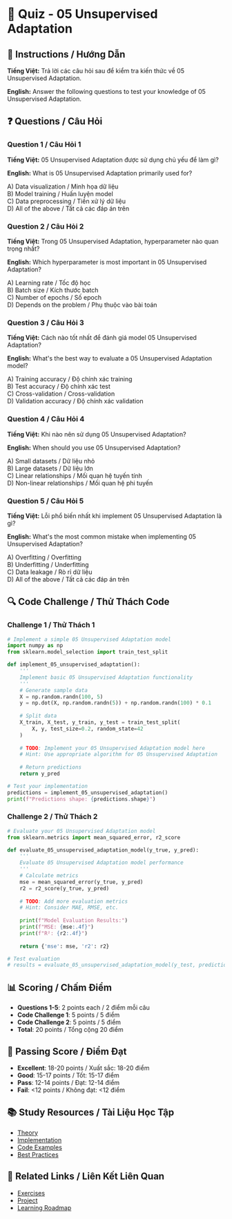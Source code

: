 # 🧠 Quiz - 05 Unsupervised Adaptation

## 📝 Instructions / Hướng Dẫn

**Tiếng Việt:** Trả lời các câu hỏi sau để kiểm tra kiến thức về 05 Unsupervised Adaptation.

**English:** Answer the following questions to test your knowledge of 05 Unsupervised Adaptation.

## ❓ Questions / Câu Hỏi

### Question 1 / Câu Hỏi 1
**Tiếng Việt:** 05 Unsupervised Adaptation được sử dụng chủ yếu để làm gì?

**English:** What is 05 Unsupervised Adaptation primarily used for?

A) Data visualization / Minh họa dữ liệu  
B) Model training / Huấn luyện model  
C) Data preprocessing / Tiền xử lý dữ liệu  
D) All of the above / Tất cả các đáp án trên

### Question 2 / Câu Hỏi 2
**Tiếng Việt:** Trong 05 Unsupervised Adaptation, hyperparameter nào quan trọng nhất?

**English:** Which hyperparameter is most important in 05 Unsupervised Adaptation?

A) Learning rate / Tốc độ học  
B) Batch size / Kích thước batch  
C) Number of epochs / Số epoch  
D) Depends on the problem / Phụ thuộc vào bài toán

### Question 3 / Câu Hỏi 3
**Tiếng Việt:** Cách nào tốt nhất để đánh giá model 05 Unsupervised Adaptation?

**English:** What's the best way to evaluate a 05 Unsupervised Adaptation model?

A) Training accuracy / Độ chính xác training  
B) Test accuracy / Độ chính xác test  
C) Cross-validation / Cross-validation  
D) Validation accuracy / Độ chính xác validation

### Question 4 / Câu Hỏi 4
**Tiếng Việt:** Khi nào nên sử dụng 05 Unsupervised Adaptation?

**English:** When should you use 05 Unsupervised Adaptation?

A) Small datasets / Dữ liệu nhỏ  
B) Large datasets / Dữ liệu lớn  
C) Linear relationships / Mối quan hệ tuyến tính  
D) Non-linear relationships / Mối quan hệ phi tuyến

### Question 5 / Câu Hỏi 5
**Tiếng Việt:** Lỗi phổ biến nhất khi implement 05 Unsupervised Adaptation là gì?

**English:** What's the most common mistake when implementing 05 Unsupervised Adaptation?

A) Overfitting / Overfitting  
B) Underfitting / Underfitting  
C) Data leakage / Rò rỉ dữ liệu  
D) All of the above / Tất cả các đáp án trên

## 🔍 Code Challenge / Thử Thách Code

### Challenge 1 / Thử Thách 1
```python
# Implement a simple 05 Unsupervised Adaptation model
import numpy as np
from sklearn.model_selection import train_test_split

def implement_05_unsupervised_adaptation():
    '''
    Implement basic 05 Unsupervised Adaptation functionality
    '''
    # Generate sample data
    X = np.random.randn(100, 5)
    y = np.dot(X, np.random.randn(5)) + np.random.randn(100) * 0.1
    
    # Split data
    X_train, X_test, y_train, y_test = train_test_split(
        X, y, test_size=0.2, random_state=42
    )
    
    # TODO: Implement your 05 Unsupervised Adaptation model here
    # Hint: Use appropriate algorithm for 05 Unsupervised Adaptation
    
    # Return predictions
    return y_pred

# Test your implementation
predictions = implement_05_unsupervised_adaptation()
print(f"Predictions shape: {predictions.shape}")
```

### Challenge 2 / Thử Thách 2
```python
# Evaluate your 05 Unsupervised Adaptation model
from sklearn.metrics import mean_squared_error, r2_score

def evaluate_05_unsupervised_adaptation_model(y_true, y_pred):
    '''
    Evaluate 05 Unsupervised Adaptation model performance
    '''
    # Calculate metrics
    mse = mean_squared_error(y_true, y_pred)
    r2 = r2_score(y_true, y_pred)
    
    # TODO: Add more evaluation metrics
    # Hint: Consider MAE, RMSE, etc.
    
    print(f"Model Evaluation Results:")
    print(f"MSE: {mse:.4f}")
    print(f"R²: {r2:.4f}")
    
    return {'mse': mse, 'r2': r2}

# Test evaluation
# results = evaluate_05_unsupervised_adaptation_model(y_test, predictions)
```

## 📊 Scoring / Chấm Điểm

- **Questions 1-5**: 2 points each / 2 điểm mỗi câu
- **Code Challenge 1**: 5 points / 5 điểm
- **Code Challenge 2**: 5 points / 5 điểm
- **Total**: 20 points / Tổng cộng 20 điểm

## 🎯 Passing Score / Điểm Đạt

- **Excellent**: 18-20 points / Xuất sắc: 18-20 điểm
- **Good**: 15-17 points / Tốt: 15-17 điểm  
- **Pass**: 12-14 points / Đạt: 12-14 điểm
- **Fail**: <12 points / Không đạt: <12 điểm

## 📚 Study Resources / Tài Liệu Học Tập

- [Theory](./THEORY_05_unsupervised_adaptation.md)
- [Implementation](./IMPLEMENTATION_05_unsupervised_adaptation.md)
- [Code Examples](./CODE_EXAMPLES_05_unsupervised_adaptation.md)
- [Best Practices](./BEST_PRACTICES_05_unsupervised_adaptation.md)

## 🔗 Related Links / Liên Kết Liên Quan

- [Exercises](./EXERCISES_05_unsupervised_adaptation.md)
- [Project](./PROJECT_05_unsupervised_adaptation.md)
- [Learning Roadmap](./LEARNING_ROADMAP_05_unsupervised_adaptation.md)
